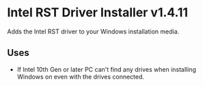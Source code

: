 # Intel RST Driver Installer v1.4.11
Adds the Intel RST driver to your Windows installation media.

## Uses
- If Intel 10th Gen or later PC can't find any drives when installing Windows on even with the drives connected.
